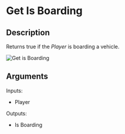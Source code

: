 # Get Is Boarding

## Description

Returns true if the _Player_ is boarding a vehicle.

![Get is Boarding](../../.gitbook/assets/images/scripting/vehicles/getisboarding.png)

## Arguments

Inputs:

- Player

Outputs:

- Is Boarding
